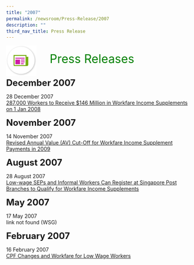 ```yaml
---
title: "2007"
permalink: /newsroom/Press-Release/2007
description: ""
third_nav_title: Press Release
---
```

<img align="left"
src="/images/icons/ico_media_articles.png"
class="PressReleaseIcon">
<br>
<font align="center" color="green"
size="+3">&nbsp;&nbsp;&nbsp;&nbsp;Press Releases</font><br><br>

<font size="+2"><b>December 2007</b></font><br>

28 December 2007<br>
[287,000 Workers to Receive $146 Million in Workfare Income Supplements on 1 Jan 2008](https://www.mom.gov.sg/newsroom/press-releases/2007/287000-workers-to-receive-146-million-in-workfare-income-supplements-on-1-jan-2008)

<font size="+2"><b>November 2007</b></font><br>

14 November 2007<br>
[Revised Annual Value (AV) Cut-Off for Workfare Income Supplement Payments in 2009](https://www.mom.gov.sg/newsroom/press-releases/2007/revised-annual-value-av-cutoff-for-workfare-income-supplement-payments-in-2009)

<font size="+2"><b>August 2007</b></font><br>

28 August 2007<br>
[Low-wage SEPs and Informal Workers Can Register at Singapore Post Branches to Qualify for Workfare Income Supplements](https://www.mom.gov.sg/newsroom/press-releases/2007/low-wage-seps-and-informal-workers-can-register-at-singapore-post-branches-to-qualify-for-workfare-income-supplements)

<font size="+2"><b>May 2007</b></font><br>

17 May 2007<br>
link not found (WSG)

<font size="+2"><b>February 2007</b></font><br>

16 February 2007<br>
[CPF Changes and Workfare for Low Wage Workers](https://www.mom.gov.sg/newsroom/press-releases/2007/cpf-changes-and-workfare-for-low-wage-workers)
